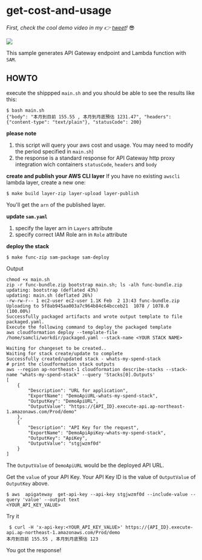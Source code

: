 # get-cost-and-usage 

_First, check the cool demo video in my 👉 [tweet](https://twitter.com/pahudnet/status/1091556349043924993)!_ 😎

![](https://pbs.twimg.com/media/Dyh20-4V4AAxGhy.jpg:large)

This sample generates API Gateway endpoint and Lambda function with `SAM`.


## HOWTO

execute the shippped `main.sh` and you should be able to see the results like this:

```
$ bash main.sh 
{"body": "本月到目前 155.55 , 本月到月底預估 1231.47", "headers": {"content-type": "text/plain"}, "statusCode": 200}
```
**please note**
1. this script will query your aws cost and usage. You may need to modify the period specified in `main.sh`)
2. the response is a standard response for API Gateway http proxy integration wich containers `statusCode`, `headers` and `body`

**create and publish your AWS CLI layer**
If you have no existing `awscli` lambda layer, create a new one:

```
$ make build layer-zip layer-upload layer-publish
```
You'll get the `arn` of the published layer.

**update `sam.yaml`**

1. specify the layer arn in `Layers` attribute
2. specify correct IAM Role arn in `Role` attribute

**deploy the stack**
```
$ make func-zip sam-package sam-deploy
```
Output
```
chmod +x main.sh
zip -r func-bundle.zip bootstrap main.sh; ls -alh func-bundle.zip
updating: bootstrap (deflated 43%)
updating: main.sh (deflated 26%)
-rw-rw-r-- 1 ec2-user ec2-user 1.1K Feb  2 13:43 func-bundle.zip
Uploading to 5f8ab945aa003a7c964b84c64bcceb21  1078 / 1078.0  (100.00%)
Successfully packaged artifacts and wrote output template to file packaged.yaml.
Execute the following command to deploy the packaged template
aws cloudformation deploy --template-file /home/samcli/workdir/packaged.yaml --stack-name <YOUR STACK NAME>

Waiting for changeset to be created..
Waiting for stack create/update to complete
Successfully created/updated stack - whats-my-spend-stack
# print the cloudformation stack outputs
aws --region ap-northeast-1 cloudformation describe-stacks --stack-name "whats-my-spend-stack" --query 'Stacks[0].Outputs'
[
    {
        "Description": "URL for application", 
        "ExportName": "DemoApiURL-whats-my-spend-stack", 
        "OutputKey": "DemoApiURL", 
        "OutputValue": "https://{API_ID}.execute-api.ap-northeast-1.amazonaws.com/Prod/demo"
    }, 
    {
        "Description": "API Key for the request", 
        "ExportName": "DemoApiApiKey-whats-my-spend-stack", 
        "OutputKey": "ApiKey", 
        "OutputValue": "stgjwzmf0d"
    }
]

```
The `OutputValue` of `DemoApiURL` would be the deployed API URL.

Get the `value` of your API Key. Your API Key ID is the value of `OutputValue` of `OutputKey` above.

```
$ aws  apigateway  get-api-key --api-key stgjwzmf0d --include-value --query 'value' --output text
<YOUR_API_KEY_VALUE>
```


Try it
```
 $ curl -H 'x-api-key:<YOUR_API_KEY_VALUE>' https://{API_ID}.execute-api.ap-northeast-1.amazonaws.com/Prod/demo
本月到目前 155.55 , 本月到月底預估 123
```

You got the response!


